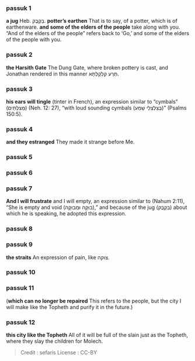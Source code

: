
### passuk 1
<b>a jug</b> Heb. בַּקְבֻּק.
<b>potter’s earthen</b> That is to say, of a potter, which is of earthenware.
<b>and some of the elders of the people</b> take along with you. “And of the elders of the people” refers back to ‘Go,’ and some of the elders of the people with you.

### passuk 2
<b>the Harsith Gate</b> The Dung Gate, where broken pottery is cast, and Jonathan rendered in this manner תְרַע קִלְקַלְתָּא.

### passuk 3
<b>his ears will tingle</b> (tinter in French), an expression similar to “cymbals” (מְצִלְתַּיִם) (Neh. 12: 27), “with loud sounding cymbals (בְּצִלְצְלֵי ֹשָמַע)” (Psalms 150:5).

### passuk 4
<b>and they estranged</b> They made it strange before Me.

### passuk 5

### passuk 6

### passuk 7
<b>And I will frustrate</b> and I will empty, an expression similar to (Nahum 2:11), “She is empty and void (בּוּקָה וּמְבוּקָה),” and because of the jug (בַּקְבֻּק) about which he is speaking, he adopted this expression.

### passuk 8

### passuk 9
<b>the straits</b> An expression of pain, like צוקה.

### passuk 10

### passuk 11
(<b>which can no longer be repaired</b> This refers to the people, but the city I will make like the Topheth and purify it in the future.)

### passuk 12
<b>this city like the Topheth</b> All of it will be full of the slain just as the Topheth, where they slay the children for Molech.

>Credit : sefaris
>License : CC-BY